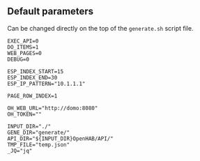 ## Default parameters

Can be changed directly on the top of the `generate.sh` script file.

````commandline
EXEC_API=0
DO_ITEMS=1
WEB_PAGES=0
DEBUG=0

ESP_INDEX_START=15
ESP_INDEX_END=30
ESP_IP_PATTERN="10.1.1.1"

PAGE_ROW_INDEX=1

OH_WEB_URL="http://domo:8080"
OH_TOKEN=""

INPUT_DIR="./"
GENE_DIR="generate/"
API_DIR="${INPUT_DIR}OpenHAB/API/"
TMP_FILE="temp.json"
_JQ="jq"
````
